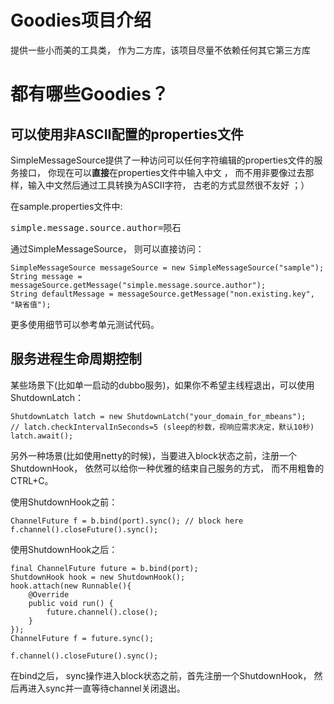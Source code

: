 # Goodies项目介绍

提供一些小而美的工具类， 作为二方库，该项目尽量不依赖任何其它第三方库

# 都有哪些Goodies？


## 可以使用非ASCII配置的properties文件

SimpleMessageSource提供了一种访问可以任何字符编辑的properties文件的服务接口， 你现在可以**直接**在properties文件中输入中文 ， 而不用非要像过去那样，输入中文然后通过工具转换为ASCII字符， 古老的方式显然很不友好 ；）

在sample.properties文件中:
<pre>
simple.message.source.author=陨石
</pre>

通过SimpleMessageSource， 则可以直接访问：

~~~~~~~ {.java}
SimpleMessageSource messageSource = new SimpleMessageSource("sample");
String message = messageSource.getMessage("simple.message.source.author");
String defaultMessage = messageSource.getMessage("non.existing.key", "缺省值");
~~~~~~~

更多使用细节可以参考单元测试代码。


## 服务进程生命周期控制

某些场景下(比如单一启动的dubbo服务)，如果你不希望主线程退出，可以使用ShutdownLatch：

~~~~~~~ {.java}
ShutdownLatch latch = new ShutdownLatch("your_domain_for_mbeans");
// latch.checkIntervalInSeconds=5 (sleep的秒数，视响应需求决定，默认10秒)
latch.await();
~~~~~~~


另外一种场景(比如使用netty的时候)，当要进入block状态之前，注册一个ShutdownHook， 依然可以给你一种优雅的结束自己服务的方式， 而不用粗鲁的CTRL+C。

使用ShutdownHook之前：


~~~~~~~ {.java}
ChannelFuture f = b.bind(port).sync(); // block here
f.channel().closeFuture().sync();
~~~~~~~


使用ShutdownHook之后：

~~~~~~~ {.java}
final ChannelFuture future = b.bind(port);
ShutdownHook hook = new ShutdownHook();
hook.attach(new Runnable(){
	@Override
	public void run() {
		future.channel().close();
	}
});
ChannelFuture f = future.sync();

f.channel().closeFuture().sync();
~~~~~~~

在bind之后， sync操作进入block状态之前，首先注册一个ShutdownHook， 然后再进入sync并一直等待channel关闭退出。



